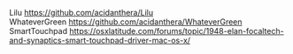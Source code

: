 Lilu https://github.com/acidanthera/Lilu  
WhateverGreen https://github.com/acidanthera/WhateverGreen  
SmartTouchpad https://osxlatitude.com/forums/topic/1948-elan-focaltech-and-synaptics-smart-touchpad-driver-mac-os-x/
